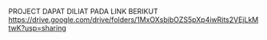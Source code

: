 PROJECT DAPAT DILIAT PADA LINK BERIKUT https://drive.google.com/drive/folders/1MxOXsbibOZS5pXp4iwRits2VEjLkMtwK?usp=sharing 